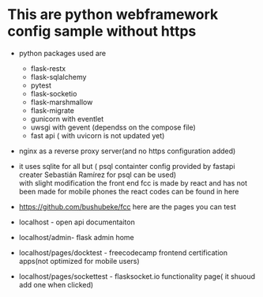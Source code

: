 # This are python webframework config sample without https 
 * python packages used are 
    * flask-restx
    * flask-sqlalchemy
    * pytest
    * flask-socketio
    * flask-marshmallow
    * flask-migrate
    * gunicorn with eventlet
    * uwsgi with gevent (dependss on the compose file)
    * fast api ( with uvicorn is not updated yet)

 * nginx as a reverse proxy server(and no https configuration added)
 * it uses sqlite for all but ( psql containter config provided by fastapi creater Sebastián Ramírez for psql can be used) \
 with slight modification
the front end fcc is made by react and has not been made for mobile phones
the react codes can be found in here 
 * https://github.com/bushubeke/fcc
here are the pages you can test
  * localhost - open api documentaiton 
  * localhost/admin- flask admin home
  * localhost/pages/docktest - freecodecamp frontend certification apps(not optimized for mobile users)
  * localhost/pages/sockettest - flasksocket.io functionality page( it shuoud add one when clicked)



